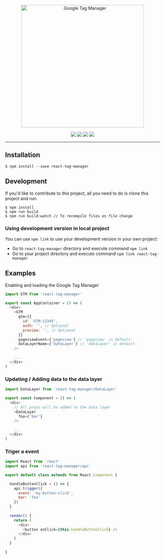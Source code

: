 <p align="center">
  <a href="https://www.npmjs.com/package/react-tag-manager">
    <img alt="Google Tag Manager" src="https://daks2k3a4ib2z.cloudfront.net/591c03efc7fff47e9216373a/591c03efc7fff47e9216377b_%5Badaptive%5Dlogo-tag-manager-min.png" width="400">
  </a>
</p>

<p align="center">
  <a href="https://www.npmjs.com/package/react-tag-manager" title="downloads"><img src="https://img.shields.io/npm/v/react-tag-manager.svg?maxAge=2592000&style=flat-square"/></a>
  <a href="https://npm-stat.com/charts.html?package=react-tag-manager" title="downloads"><img src="https://img.shields.io/npm/dt/react-tag-manager.svg?maxAge=2592000&style=flat-square"/></a>   
  <a href="https://david-dm.org/tripss/react-tag-manager" title="dependencies status"><img src="https://david-dm.org/tripss/react-tag-manager/status.svg?style=flat-square"/></a>
  <a href="https://david-dm.org/tripss/react-tag-manager?type=dev" title="devDependencies status"><img src="https://david-dm.org/tripss/react-tag-manager/dev-status.svg?style=flat-square"/></a>
</p>

---

## Installation
```shell
$ npm install --save react-tag-manager
```

## Development
If you'd like to contribute to this project, all you need to do is clone
this project and run:

```shell
$ npm install
$ npm run build
$ npm run build:watch // To recompile files on file change
```

### Using development version in local project
You can use `npm link` to use your development version in your own project:
- Go to `react-tag-manager` directory and execute command `npm link`
- Go to your project directory and execute command `npm link react-tag-manager`

## Examples
Enabling and loading the Google Tag Manager
```Javascript
import GTM from 'react-tag-manager'

export const AppContainer = () => (
  <div>
    <GTM 
      gtm={{
        id: 'GTM-12345',
        auth: '', // Optional
        preview: '', // Optional 
      }} 
      pageviewEvent={'pageview'} // 'pageview' is default
      dataLayerName={'dataLayer'} // 'dataLayer' is default
    />

    ...
  </div>
)
```

### Updating / Adding data to the data layer
```Javascript
import DataLayer from 'react-tag-manager/DataLayer'

export const Component = () => (
  <div>
    // All props will be added to the data layer
    <DataLayer 
      foo={'bar'}
    />

    ...
  </div>
)
```

### Triger a event
```Javascript
import React from 'react'
import api from 'react-tag-manager/api'

export default class extends from React.Component {

  handleButtonClick = () => {
    api.trigger({
      event: 'my-button-click',
      bar: 'foo'
    })
  }
  
  render() {
    return (
      <div>
        <button onClick={this.handleButtonClick} />
      </div>
    )
  }
  
}
```
